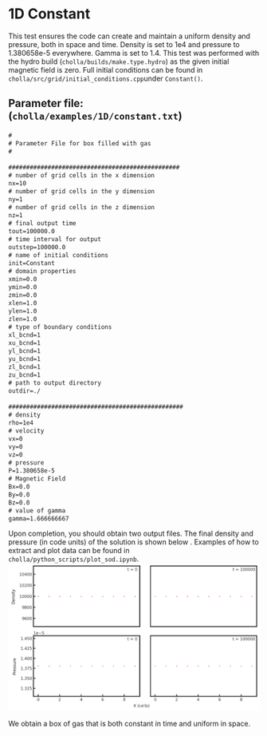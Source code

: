 # 1D Constant
This test ensures the code can create and maintain a uniform density and pressure, both in space and time. Density is set to 1e4 and pressure to 1.380658e-5 everywhere. Gamma is set to 1.4. This test was performed with the hydro build (`cholla/builds/make.type.hydro`) as the given initial magnetic field is zero. Full initial conditions can be found in `cholla/src/grid/initial_conditions.cpp`under `Constant()`. 

## Parameter file: (`cholla/examples/1D/constant.txt`)
```
#
# Parameter File for box filled with gas
#

################################################
# number of grid cells in the x dimension
nx=10
# number of grid cells in the y dimension
ny=1
# number of grid cells in the z dimension
nz=1
# final output time
tout=100000.0
# time interval for output
outstep=100000.0
# name of initial conditions
init=Constant
# domain properties
xmin=0.0
ymin=0.0
zmin=0.0
xlen=1.0
ylen=1.0
zlen=1.0
# type of boundary conditions
xl_bcnd=1
xu_bcnd=1
yl_bcnd=1
yu_bcnd=1
zl_bcnd=1
zu_bcnd=1
# path to output directory
outdir=./

#################################################
# density
rho=1e4
# velocity
vx=0
vy=0
vz=0
# pressure
P=1.380658e-5
# Magnetic Field
Bx=0.0
By=0.0
Bz=0.0
# value of gamma
gamma=1.666666667
```
Upon completion, you should obtain two output files. The final density and pressure (in code units) of the solution is shown below .  Examples of how to extract and plot data can be found in `cholla/python_scripts/plot_sod.ipynb`.  
<img src="./images/1dconstant_density_pressure.png" alt="Two rows of two scatter plots side by side. The first row shows density vs cells in the x direction while the second shows pressure vs cells in the x direction. The first column of each row shows the initial density/pressure, with the text 't = 0' in the upper right corner of both plots. The second row shows the final outcomes, with the text 't = 100000' in the upper right corner of both plots. The initial plots are identical to the final plots for both density and pressure. Density is constant at 1e4 and pressure is constant at 1.380658e-5." width="1200" />  

We obtain a box of gas that is both constant in time and uniform in space. 

